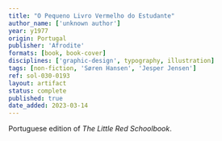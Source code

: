```yaml
---
title: "O Pequeno Livro Vermelho do Estudante"
author_name: ['unknown author']
year: y1977
origin: Portugal
publisher: 'Afrodite'
formats: [book, book-cover]
disciplines: ['graphic-design', typography, illustration]
tags: [non-fiction, 'Søren Hansen', 'Jesper Jensen']
ref: sol-030-0193
layout: artifact
status: complete
published: true
date_added: 2023-03-14
---
```

Portuguese edition of *The Little Red Schoolbook*.
